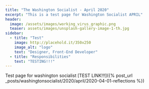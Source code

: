 ```yaml
---
title: "The Washington Socialist - April 2020"
excerpt: "This is a test page for Washington Socialist APRIL"
header:
  image: /assets/images/working_virus_graphic.png
  teaser: assets/images/unsplash-gallery-image-1-th.jpg
sidebar:
  - title: "Test"
    image: http://placehold.it/350x250
    image_alt: "logo"
    text: "Designer, Front-End Developer"
  - title: "Responsibilities"
    text: "TESTING!!!"
---
```


Test page for washington socialist [TEST LINK!!!]({% post_url _posts/washingtonsocialist/2020/april/2020-04-01-reflections %})
